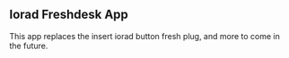 ## Iorad Freshdesk App

This app replaces the insert iorad button fresh plug, and more to come in the future.
